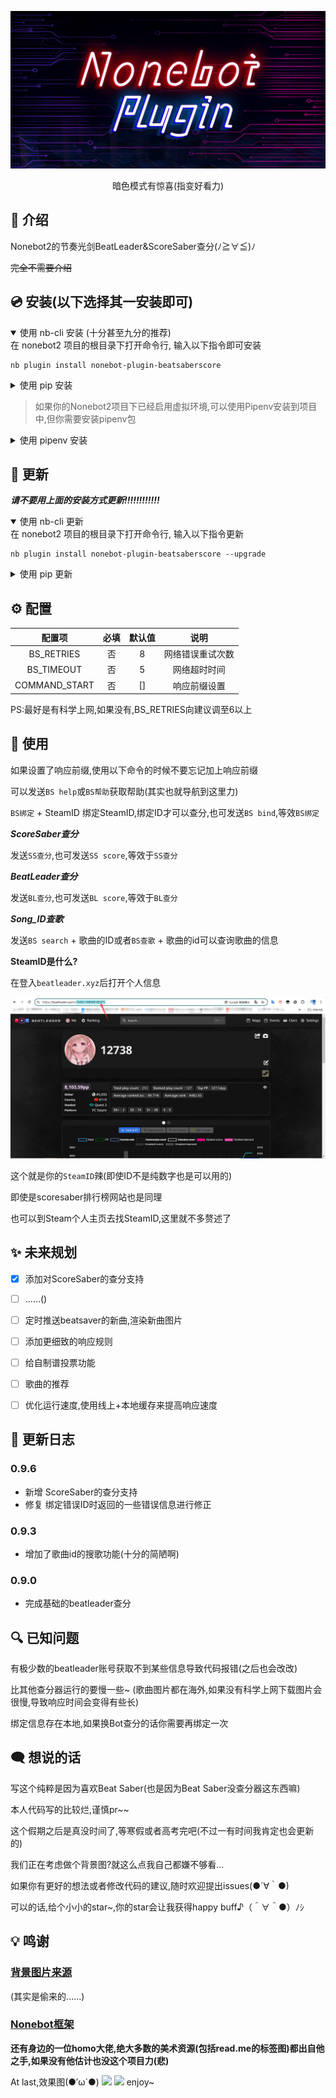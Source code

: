 <p>
<div align="center">
  <a><img src='./Nonebot.png' alt="logo"></a>
</div>
<p>

<div align="center">
  
暗色模式有惊喜(指变好看力)
  
</div>
   
## 📖 介绍

Nonebot2的节奏光剑BeatLeader&ScoreSaber查分(ﾉ≧∀≦)ﾉ

~~完全不需要介绍~~

## 💿 安装(以下选择其一安装即可)
<details open>
<summary>使用 nb-cli 安装 (十分甚至九分的推荐)</summary>
在 nonebot2 项目的根目录下打开命令行, 输入以下指令即可安装
  
    nb plugin install nonebot-plugin-beatsaberscore

</details>

<details>
<summary>使用 pip 安装</summary>
在 nonebot2 项目的根目录下打开命令行, 输入以下指令即可安装
  
    pip install nonebot-plugin-beatsaberscore

如果安装完插件不载入的话,在nonebot文件夹中找到**pyproject.toml**,在**plugins**里面添加**nonebot-plugin-beatsaberscore**就完成了

</details>

>如果你的Nonebot2项目下已经启用虚拟环境,可以使用Pipenv安装到项目中,但你需要安装pipenv包
>
<details>
<summary>使用 pipenv 安装</summary>
先安装pipenv
  
    pip install pipenv
  
在 nonebot2 项目的根目录下打开命令行, 输入以下指令即可安装
  
    pipenv install nonebot-plugin-beatsaberscore

</details>

## 🔄 更新
***请不要用上面的安装方式更新!!!!!!!!!!!!***
<details open>
<summary>使用 nb-cli 更新</summary>
在 nonebot2 项目的根目录下打开命令行, 输入以下指令更新
  
    nb plugin install nonebot-plugin-beatsaberscore --upgrade

</details>

<details>
<summary>使用 pip 更新</summary>
在 nonebot2 项目的根目录下打开命令行, 输入以下指令即可更新
  
    pip install nonebot-plugin-beatsaberscore --upgrade

</details>

## ⚙️ 配置

| 配置项 | 必填 | 默认值 | 说明 |
|:-----:|:----:|:----:|:----:|
| BS_RETRIES | 否 | 8 | 网络错误重试次数 |
| BS_TIMEOUT | 否 | 5 | 网络超时时间 |
| COMMAND_START | 否 | [] | 响应前缀设置 |

PS:最好是有科学上网,如果没有,BS_RETRIES向建议调至6以上

## 🎉 使用

如果设置了响应前缀,使用以下命令的时候不要忘记加上响应前缀

可以发送` BS help `或` BS帮助 `获取帮助(其实也就导航到这里力)

` BS绑定 ` + SteamID 绑定SteamID,绑定ID才可以查分,也可发送` BS bind `,等效` BS绑定 `

***ScoreSaber查分***

发送` SS查分 `,也可发送` SS score `,等效于` SS查分 `

***BeatLeader查分***

发送` BL查分 `,也可发送` BL score `,等效于` BL查分 `

***Song_ID查歌***

发送` BS search ` + 歌曲的ID或者` BS查歌 ` + 歌曲的id可以查询歌曲的信息

**SteamID是什么?**

 在登入` beatleader.xyz `后打开个人信息
 
 <img src='./explanation.png'>
 
 这个就是你的` SteamID `辣(即使ID不是纯数字也是可以用的)

 即使是scoresaber排行榜网站也是同理
 
 也可以到Steam个人主页去找SteamID,这里就不多赘述了

## ✨ 未来规划
- [X] 添加对ScoreSaber的查分支持
- [ ] ......()
- [ ] 定时推送beatsaver的新曲,渲染新曲图片
- [ ] 添加更细致的响应规则
- [ ] 给自制谱投票功能
- [ ] 歌曲的推荐
- [ ] 优化运行速度,使用线上+本地缓存来提高响应速度


## 📝 更新日志
### 0.9.6
- 新增 ScoreSaber的查分支持
- 修复 绑定错误ID时返回的一些错误信息进行修正
### 0.9.3
- 增加了歌曲id的搜歌功能(十分的简陋啊)
### 0.9.0
- 完成基础的beatleader查分

## 🔍 已知问题
有极少数的beatleader账号获取不到某些信息导致代码报错(之后也会改改)

比其他查分器运行的要慢一些~
(歌曲图片都在海外,如果没有科学上网下载图片会很慢,导致响应时间会变得有些长)

绑定信息存在本地,如果换Bot查分的话你需要再绑定一次

## 🗨️ 想说的话

写这个纯粹是因为喜欢Beat Saber(也是因为Beat Saber没查分器这东西嘛)

本人代码写的比较烂,谨慎pr~~

这个假期之后是真没时间了,等寒假或者高考完吧(不过一有时间我肯定也会更新的)

我们正在考虑做个背景图?就这么点我自己都嫌不够看...

如果你有更好的想法或者修改代码的建议,随时欢迎提出issues(●´∀｀●)

可以的话,给个小小的star~,你的star会让我获得happy buff♪（＾∀＾●）ﾉｼ

## 💡 鸣谢

### [背景图片来源](https://github.com/ComputerElite/ComputerElite.github.io)

(其实是偷来的......)

### [Nonebot框架](https://github.com/nonebot/nonebot2)

**还有身边的一位homo大佬,绝大多数的美术资源(包括read.me的标签图)都出自他之手,如果没有他估计也没这个项目力(悲)**

At last,效果图(●′ω`●)
<img src='./result.png'>
<img src='./SS_result.png'>
enjoy~
